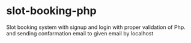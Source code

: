 # slot-booking-php
Slot booking system with signup and login with proper validation of Php.
and sending confarmation email to given email by localhost
